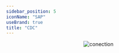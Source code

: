 ```yaml
---
sidebar_position: 5
iconName: "SAP"
useBrand: true
title: "CDC"
---
```



<p align="center">
  <img src="/img/nof.png" alt="conection" />
</p>